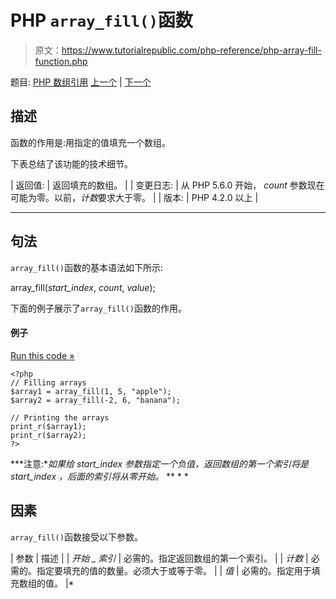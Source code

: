 # PHP `array_fill()`函数

> 原文：<https://www.tutorialrepublic.com/php-reference/php-array-fill-function.php>

题目: [PHP 数组引用](php-array-functions.php) [上一个](php-array-diff-ukey-function.php) | [下一个](php-array-fill-keys-function.php)

## 描述

函数的作用是:用指定的值填充一个数组。

下表总结了该功能的技术细节。

| 返回值: | 返回填充的数组。 |
| 变更日志: | 从 PHP 5.6.0 开始， *count* 参数现在可能为零。以前，*计数*要求大于零。 |
| 版本: | PHP 4.2.0 以上 |

* * *

## 句法

`array_fill()`函数的基本语法如下所示:

array_fill(*start_index*, *count*, *value*);

下面的例子展示了`array_fill()`函数的作用。

#### 例子

[Run this code »](../codelab.php?topic=php&file=fill-an-array-with-same-value "Run this code to view the output")

```
<?php
// Filling arrays
$array1 = array_fill(1, 5, "apple");
$array2 = array_fill(-2, 6, "banana");

// Printing the arrays
print_r($array1);
print_r($array2);
?>
```

 ***注意:**如果给 *start_index* 参数指定一个负值，返回数组的第一个索引将是 *start_index* ，后面的索引将从零开始。*  ** * *

## 因素

`array_fill()`函数接受以下参数。

| 参数 | 描述 |
| *开始 _ 索引* | 必需的。指定返回数组的第一个索引。 |
| *计数* | 必需的。指定要填充的值的数量。必须大于或等于零。 |
| *值* | 必需的。指定用于填充数组的值。 |*